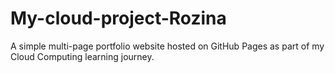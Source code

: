 # My-cloud-project-Rozina
A simple multi-page portfolio website hosted on GitHub Pages as part of my Cloud Computing learning journey.
